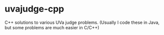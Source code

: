 uvajudge-cpp
============

C++ solutions to various UVa judge problems. (Usually I code these in Java, but some problems are much easier in C/C++)